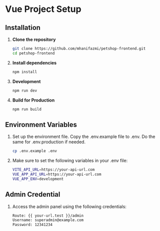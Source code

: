 # Vue Project Setup

## Installation

1. **Clone the repository**

   ```bash
   git clone https://github.com/mhanifazmi/petshop-frontend.git
   cd petshop-frontend
2. **Install dependencies**
    
    ```bash
    npm install
3. **Development**

    ```bash
    npm run dev
4. **Build for Production**

    ```bash
    npm run build
## Environment Variables

1. Set up the environment file. Copy the .env.example file to .env. Do the same for .env.production if needed.

    ```bash
    cp .env.example .env
2. Make sure to set the following variables in your .env file:

    ```bash
    VITE_API_URL=https://your-api-url.com
    VUE_APP_API_URL=https://your-api-url.com
    VUE_APP_ENV=development

## Admin Credential

1. Access the admin panel using the following credentials:

    ```bash
    Route: {{ your-url.test }}/admin
    Username: superadmin@example.com
    Password: 12341234
